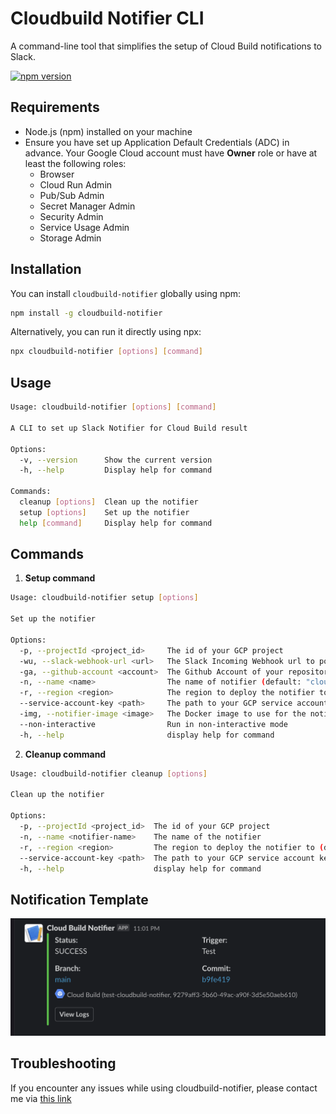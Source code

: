 # Cloudbuild Notifier CLI

A command-line tool that simplifies the setup of Cloud Build notifications to Slack.

[![npm version](https://badge.fury.io/js/cloudbuild-notifier.svg)](https://badge.fury.io/js/cloudbuild-notifier)

## Requirements

- Node.js (npm) installed on your machine
- Ensure you have set up Application Default Credentials (ADC) in advance. Your Google Cloud account
  must have **Owner** role or have at least the following roles:
  - Browser
  - Cloud Run Admin
  - Pub/Sub Admin
  - Secret Manager Admin
  - Security Admin
  - Service Usage Admin
  - Storage Admin

## Installation

You can install `cloudbuild-notifier` globally using npm:

```bash
npm install -g cloudbuild-notifier
```

Alternatively, you can run it directly using npx:

```bash
npx cloudbuild-notifier [options] [command]
```

## Usage

```bash
Usage: cloudbuild-notifier [options] [command]

A CLI to set up Slack Notifier for Cloud Build result

Options:
  -v, --version      Show the current version
  -h, --help         Display help for command

Commands:
  cleanup [options]  Clean up the notifier
  setup [options]    Set up the notifier
  help [command]     Display help for command
```

## Commands

1. **Setup command**

```bash
Usage: cloudbuild-notifier setup [options]

Set up the notifier

Options:
  -p, --projectId <project_id>     The id of your GCP project
  -wu, --slack-webhook-url <url>   The Slack Incoming Webhook url to post messages
  -ga, --github-account <account>  The Github Account of your repository
  -n, --name <name>                The name of notifier (default: "cloud-build-notifier")
  -r, --region <region>            The region to deploy the notifier to (default: "us-east1")
  --service-account-key <path>     The path to your GCP service account key file
  -img, --notifier-image <image>   The Docker image to use for the notifier (default: "us-east1-docker.pkg.dev/gcb-release/cloud-build-notifiers/slack:latest")
  --non-interactive                Run in non-interactive mode
  -h, --help                       display help for command
```

2. **Cleanup command**

```bash
Usage: cloudbuild-notifier cleanup [options]

Clean up the notifier

Options:
  -p, --projectId <project_id>  The id of your GCP project
  -n, --name <notifier-name>    The name of the notifier
  -r, --region <region>         The region to deploy the notifier to (default: "us-east1")
  --service-account-key <path>  The path to your GCP service account key file
  -h, --help                    display help for command
```

## Notification Template

![Notification template](static/notification.png)

## Troubleshooting

If you encounter any issues while using cloudbuild-notifier, please contact me via
[this link](https://www.mihi.dev/contact)
